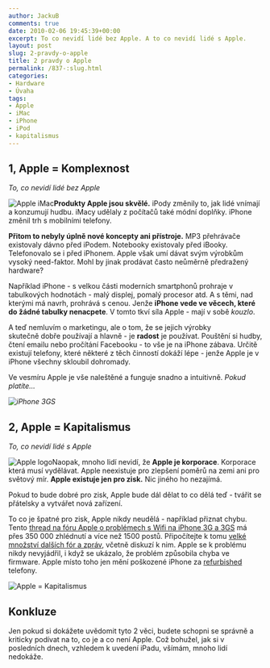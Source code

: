 ```yaml
---
author: JackuB
comments: true
date: 2010-02-06 19:45:39+00:00
excerpt: To co nevidí lidé bez Apple. A to co nevidí lidé s Apple.
layout: post
slug: 2-pravdy-o-apple
title: 2 pravdy o Apple
permalink: /837-:slug.html
categories:
- Hardware
- Úvaha
tags:
- Apple
- iMac
- iPhone
- iPod
- kapitalismus
---
```


## 1, Apple = Komplexnost


_To, co nevidí lidé bez Apple_

![Apple iMac](http://jedenbod.cz/wp-content/uploads/2010/02/Apple-imac-new-217x250.jpg)**Produkty Apple jsou skvělé.** iPody změnily to, jak lidé vnímají a konzumují hudbu. iMacy udělaly z počítačů také módní doplňky. iPhone změnil trh s mobilními telefony.

**Přitom to nebyly úplně nové koncepty ani přístroje.** MP3 přehrávače existovaly dávno před iPodem. Notebooky existovaly před iBooky. Telefonovalo se i před iPhonem. Apple však umí dávat svým výrobkům vysoký need-faktor. Mohl by jinak prodávat často neůměrně předražený hardware?

Například iPhone - s velkou části moderních smartphonů prohraje v tabulkových hodnotách - malý displej, pomalý procesor atd. A s těmi, nad kterými má navrh, prohrává s cenou. Jenže **iPhone vede ve věcech, které do žádné tabulky nenacpete**. V tomto tkví síla Apple - mají v sobě _kouzlo_.

A teď nemluvím o marketingu, ale o tom, že se jejich výrobky skutečně dobře používají a hlavně - je **radost** je používat. Pouštění si hudby, čtení emailu nebo pročítání Facebooku - to vše je na iPhone zábava. Určitě existují telefony, které některé z těch činností dokáží lépe - jenže Apple je v iPhone všechny skloubil dohromady.

Ve vesmíru Apple je vše naleštěné a funguje snadno a intuitivně. _Pokud platíte..._

_![iPhone 3GS](http://jedenbod.cz/wp-content/uploads/2010/02/iphone3gs_3up1-570x380.jpg)_


## 2, Apple = Kapitalismus


_To, co nevidí lidé s Apple_

![Apple logo](http://jedenbod.cz/wp-content/uploads/2010/02/Apple_logo.jpg)Naopak, mnoho lidí nevidí, že **Apple je korporace**. Korporace která musí vydělávat. Apple neexistuje pro zlepšení poměrů na zemi ani pro světový mír. **Apple existuje jen pro zisk.** Nic jiného ho nezajímá.

Pokud to bude dobré pro zisk, Apple bude dál dělat to co dělá teď - tvářit se přátelsky a vytvářet nová zařízení.

To co je špatné pro zisk, Apple nikdy neudělá - například přiznat chybu. Tento [thread na fóru Apple o problémech s Wifi na iPhone 3G a 3GS](http://discussions.apple.com/thread.jspa?threadID=2044754&tstart=0) má přes 350 000 zhlédnutí a více než 1500 postů. Připočítejte k tomu [velké množství dalších fór a zpráv](http://www.google.com/search?hl=cs&safe=off&q=iphone+wifi+problem&btnG=Hledat&lr=&aq=f&oq=), včetně diskuzí k nim. Apple se k problému nikdy nevyjádřil, i když se ukázalo, že problém způsobila chyba ve firmware. Apple místo toho jen mění poškozené iPhone za [refurbished](http://en.wikipedia.org/wiki/Refurbishment_(electronics)) telefony.

![Apple = Kapitalismus](http://jedenbod.cz/wp-content/uploads/2010/02/apple_money.jpg)


## Konkluze


Jen pokud si dokážete uvědomit tyto 2 věci, budete schopni se správně a kriticky podívat na to, co je a co není Apple. Což bohužel, jak si v posledních dnech, vzhledem k uvedení iPadu, všímám, mnoho lidí nedokáže.
